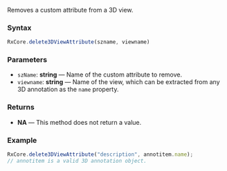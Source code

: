 Removes a custom attribute from a 3D view.

### Syntax

```typescript
RxCore.delete3DViewAttribute(szname, viewname)
```

### Parameters

- `szName`: **string** — Name of the custom attribute to remove.
- `viewname`: **string** — Name of the view, which can be extracted from any 3D annotation as the `name` property.

### Returns

- **NA** — This method does not return a value.

### Example

```typescript
RxCore.delete3DViewAttribute("description", annotitem.name);
// annotitem is a valid 3D annotation object.
```